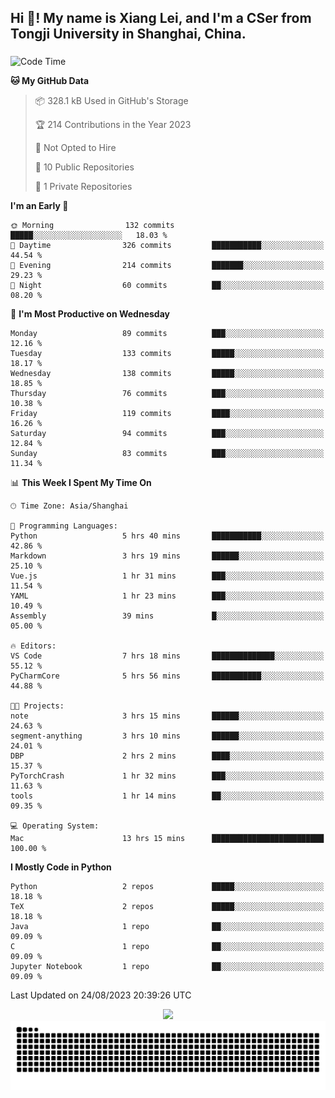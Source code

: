 <h2 align="left">Hi 👋! My name is Xiang Lei, and I'm a CSer from Tongji University in Shanghai, China.</h2>

###

<!--START_SECTION:waka-->
![Code Time](http://img.shields.io/badge/Code%20Time-158%20hrs-blue)

**🐱 My GitHub Data** 

> 📦 328.1 kB Used in GitHub's Storage 
 > 
> 🏆 214 Contributions in the Year 2023
 > 
> 🚫 Not Opted to Hire
 > 
> 📜 10 Public Repositories 
 > 
> 🔑 1 Private Repositories 
 > 
**I'm an Early 🐤** 

```text
🌞 Morning                132 commits         █████░░░░░░░░░░░░░░░░░░░░   18.03 % 
🌆 Daytime                326 commits         ███████████░░░░░░░░░░░░░░   44.54 % 
🌃 Evening                214 commits         ███████░░░░░░░░░░░░░░░░░░   29.23 % 
🌙 Night                  60 commits          ██░░░░░░░░░░░░░░░░░░░░░░░   08.20 % 
```
📅 **I'm Most Productive on Wednesday** 

```text
Monday                   89 commits          ███░░░░░░░░░░░░░░░░░░░░░░   12.16 % 
Tuesday                  133 commits         █████░░░░░░░░░░░░░░░░░░░░   18.17 % 
Wednesday                138 commits         █████░░░░░░░░░░░░░░░░░░░░   18.85 % 
Thursday                 76 commits          ███░░░░░░░░░░░░░░░░░░░░░░   10.38 % 
Friday                   119 commits         ████░░░░░░░░░░░░░░░░░░░░░   16.26 % 
Saturday                 94 commits          ███░░░░░░░░░░░░░░░░░░░░░░   12.84 % 
Sunday                   83 commits          ███░░░░░░░░░░░░░░░░░░░░░░   11.34 % 
```


📊 **This Week I Spent My Time On** 

```text
🕑︎ Time Zone: Asia/Shanghai

💬 Programming Languages: 
Python                   5 hrs 40 mins       ███████████░░░░░░░░░░░░░░   42.86 % 
Markdown                 3 hrs 19 mins       ██████░░░░░░░░░░░░░░░░░░░   25.10 % 
Vue.js                   1 hr 31 mins        ███░░░░░░░░░░░░░░░░░░░░░░   11.54 % 
YAML                     1 hr 23 mins        ███░░░░░░░░░░░░░░░░░░░░░░   10.49 % 
Assembly                 39 mins             █░░░░░░░░░░░░░░░░░░░░░░░░   05.00 % 

🔥 Editors: 
VS Code                  7 hrs 18 mins       ██████████████░░░░░░░░░░░   55.12 % 
PyCharmCore              5 hrs 56 mins       ███████████░░░░░░░░░░░░░░   44.88 % 

🐱‍💻 Projects: 
note                     3 hrs 15 mins       ██████░░░░░░░░░░░░░░░░░░░   24.63 % 
segment-anything         3 hrs 10 mins       ██████░░░░░░░░░░░░░░░░░░░   24.01 % 
DBP                      2 hrs 2 mins        ████░░░░░░░░░░░░░░░░░░░░░   15.37 % 
PyTorchCrash             1 hr 32 mins        ███░░░░░░░░░░░░░░░░░░░░░░   11.63 % 
tools                    1 hr 14 mins        ██░░░░░░░░░░░░░░░░░░░░░░░   09.35 % 

💻 Operating System: 
Mac                      13 hrs 15 mins      █████████████████████████   100.00 % 
```

**I Mostly Code in Python** 

```text
Python                   2 repos             █████░░░░░░░░░░░░░░░░░░░░   18.18 % 
TeX                      2 repos             █████░░░░░░░░░░░░░░░░░░░░   18.18 % 
Java                     1 repo              ██░░░░░░░░░░░░░░░░░░░░░░░   09.09 % 
C                        1 repo              ██░░░░░░░░░░░░░░░░░░░░░░░   09.09 % 
Jupyter Notebook         1 repo              ██░░░░░░░░░░░░░░░░░░░░░░░   09.09 % 
```




 Last Updated on 24/08/2023 20:39:26 UTC
<!--END_SECTION:waka-->

<div align="center">
  <img src="https://github-readme-stats.vercel.app/api?username=Lei00764&show_icons=true&theme=radical" />
 </div>

 <div align="center">

<picture>
  <source media="(prefers-color-scheme: dark)" srcset="https://raw.githubusercontent.com/Lei00764/Lei00764/output/github-contribution-grid-snake-dark.svg">
  <source media="(prefers-color-scheme: light)" srcset="https://raw.githubusercontent.com/Lei00764/Lei00764/output/github-contribution-grid-snake.svg">
  <img alt="github contribution grid snake animation" src="https://raw.githubusercontent.com/Lei00764/Lei00764/output/github-contribution-grid-snake.svg">
</picture>

</div>




